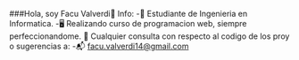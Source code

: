 ###Hola, soy Facu Valverdi👋
Info: 
-:notebook: Estudiante de Ingenieria en Informatica.
-:desktop_computer: Realizando curso de programacion web, siempre perfeccionandome. 
💬 Cualquier consulta con respecto al codigo de los proy o sugerencias a:
-:mailbox_with_mail: facu.valverdi14@gmail.com

